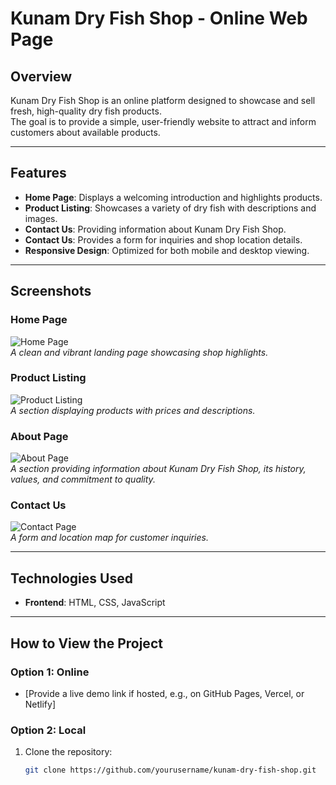 # Kunam Dry Fish Shop - Online Web Page

## Overview

Kunam Dry Fish Shop is an online platform designed to showcase and sell fresh, high-quality dry fish products.  
The goal is to provide a simple, user-friendly website to attract and inform customers about available products.

---

## Features

- **Home Page**: Displays a welcoming introduction and highlights products.
- **Product Listing**: Showcases a variety of dry fish with descriptions and images.
- **Contact Us**: Providing information about Kunam Dry Fish Shop.
- **Contact Us**: Provides a form for inquiries and shop location details.
- **Responsive Design**: Optimized for both mobile and desktop viewing.

---

## Screenshots

### Home Page

![Home Page](kunam-dry-fish-main/kunam-dry-fish-html/assets/images/screenshots/home.png)  
_A clean and vibrant landing page showcasing shop highlights._

### Product Listing

![Product Listing](kunam-dry-fish-main/kunam-dry-fish-html/assets/images/screenshots/product.png)  
_A section displaying products with prices and descriptions._

### About Page

![About Page](kunam-dry-fish-main/kunam-dry-fish-html/assets/images/screenshots/about.png)  
_A section providing information about Kunam Dry Fish Shop, its history, values, and commitment to quality._

### Contact Us

![Contact Page](kunam-dry-fish-main/kunam-dry-fish-html/assets/images/screenshots/contact.png)  
_A form and location map for customer inquiries._

---

## Technologies Used

- **Frontend**: HTML, CSS, JavaScript

---

## How to View the Project

### Option 1: Online

- [Provide a live demo link if hosted, e.g., on GitHub Pages, Vercel, or Netlify]

### Option 2: Local

1. Clone the repository:
   ```bash
   git clone https://github.com/yourusername/kunam-dry-fish-shop.git
   ```
